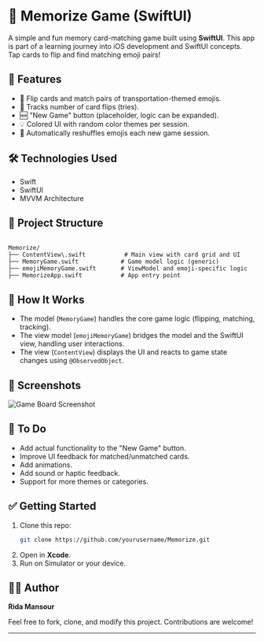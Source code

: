 
# 🚀 Memorize Game (SwiftUI)

A simple and fun memory card-matching game built using **SwiftUI**. This app is part of a learning journey into iOS development and SwiftUI concepts. Tap cards to flip and find matching emoji pairs!

## 📱 Features

- 🎴 Flip cards and match pairs of transportation-themed emojis.
- 🧠 Tracks number of card flips (tries).
- 🆕 "New Game" button (placeholder, logic can be expanded).
- 💡 Colored UI with random color themes per session.
- 🔁 Automatically reshuffles emojis each new game session.

## 🛠 Technologies Used

- Swift
- SwiftUI
- MVVM Architecture

## 📁 Project Structure

```

Memorize/
├── ContentView\.swift           # Main view with card grid and UI
├── MemoryGame.swift            # Game model logic (generic)
├── emojiMemoryGame.swift       # ViewModel and emoji-specific logic
├── MemorizeApp.swift           # App entry point

````

## 🧠 How It Works

- The model (`MemoryGame`) handles the core game logic (flipping, matching, tracking).
- The view model (`emojiMemoryGame`) bridges the model and the SwiftUI view, handling user interactions.
- The view (`ContentView`) displays the UI and reacts to game state changes using `@ObservedObject`.

## 🎨 Screenshots

<p float="left">
  <img src="https://via.placeholder.com/150" alt="Game Board Screenshot" />
</p>

## 🔄 To Do

- Add actual functionality to the "New Game" button.
- Improve UI feedback for matched/unmatched cards.
- Add animations.
- Add sound or haptic feedback.
- Support for more themes or categories.

## ✅ Getting Started

1. Clone this repo:
   ```bash
   git clone https://github.com/yourusername/Memorize.git


2. Open in **Xcode**.
3. Run on Simulator or your device.

## 🧑‍💻 Author

**Rida Mansour**

Feel free to fork, clone, and modify this project. Contributions are welcome!

---
